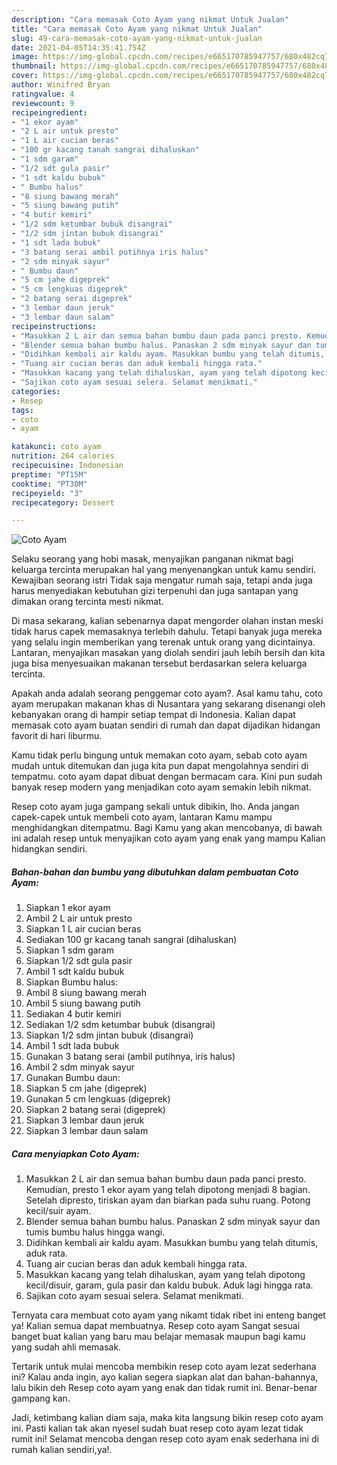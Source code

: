 ```yaml
---
description: "Cara memasak Coto Ayam yang nikmat Untuk Jualan"
title: "Cara memasak Coto Ayam yang nikmat Untuk Jualan"
slug: 49-cara-memasak-coto-ayam-yang-nikmat-untuk-jualan
date: 2021-04-05T14:35:41.754Z
image: https://img-global.cpcdn.com/recipes/e665170785947757/680x482cq70/coto-ayam-foto-resep-utama.jpg
thumbnail: https://img-global.cpcdn.com/recipes/e665170785947757/680x482cq70/coto-ayam-foto-resep-utama.jpg
cover: https://img-global.cpcdn.com/recipes/e665170785947757/680x482cq70/coto-ayam-foto-resep-utama.jpg
author: Winifred Bryan
ratingvalue: 4
reviewcount: 9
recipeingredient:
- "1 ekor ayam"
- "2 L air untuk presto"
- "1 L air cucian beras"
- "100 gr kacang tanah sangrai dihaluskan"
- "1 sdm garam"
- "1/2 sdt gula pasir"
- "1 sdt kaldu bubuk"
- " Bumbu halus"
- "8 siung bawang merah"
- "5 siung bawang putih"
- "4 butir kemiri"
- "1/2 sdm ketumbar bubuk disangrai"
- "1/2 sdm jintan bubuk disangrai"
- "1 sdt lada bubuk"
- "3 batang serai ambil putihnya iris halus"
- "2 sdm minyak sayur"
- " Bumbu daun"
- "5 cm jahe digeprek"
- "5 cm lengkuas digeprek"
- "2 batang serai digeprek"
- "3 lembar daun jeruk"
- "3 lembar daun salam"
recipeinstructions:
- "Masukkan 2 L air dan semua bahan bumbu daun pada panci presto. Kemudian, presto 1 ekor ayam yang telah dipotong menjadi 8 bagian. Setelah dipresto, tiriskan ayam dan biarkan pada suhu ruang. Potong kecil/suir ayam."
- "Blender semua bahan bumbu halus. Panaskan 2 sdm minyak sayur dan tumis bumbu halus hingga wangi."
- "Didihkan kembali air kaldu ayam. Masukkan bumbu yang telah ditumis, aduk rata."
- "Tuang air cucian beras dan aduk kembali hingga rata."
- "Masukkan kacang yang telah dihaluskan, ayam yang telah dipotong kecil/disuir, garam, gula pasir dan kaldu bubuk. Aduk lagi hingga rata."
- "Sajikan coto ayam sesuai selera. Selamat menikmati."
categories:
- Resep
tags:
- coto
- ayam

katakunci: coto ayam 
nutrition: 264 calories
recipecuisine: Indonesian
preptime: "PT15M"
cooktime: "PT30M"
recipeyield: "3"
recipecategory: Dessert

---
```



![Coto Ayam](https://img-global.cpcdn.com/recipes/e665170785947757/680x482cq70/coto-ayam-foto-resep-utama.jpg)

Selaku seorang yang hobi masak, menyajikan panganan nikmat bagi keluarga tercinta merupakan hal yang menyenangkan untuk kamu sendiri. Kewajiban seorang istri Tidak saja mengatur rumah saja, tetapi anda juga harus menyediakan kebutuhan gizi terpenuhi dan juga santapan yang dimakan orang tercinta mesti nikmat.

Di masa  sekarang, kalian sebenarnya dapat mengorder olahan instan meski tidak harus capek memasaknya terlebih dahulu. Tetapi banyak juga mereka yang selalu ingin memberikan yang terenak untuk orang yang dicintainya. Lantaran, menyajikan masakan yang diolah sendiri jauh lebih bersih dan kita juga bisa menyesuaikan makanan tersebut berdasarkan selera keluarga tercinta. 



Apakah anda adalah seorang penggemar coto ayam?. Asal kamu tahu, coto ayam merupakan makanan khas di Nusantara yang sekarang disenangi oleh kebanyakan orang di hampir setiap tempat di Indonesia. Kalian dapat memasak coto ayam buatan sendiri di rumah dan dapat dijadikan hidangan favorit di hari liburmu.

Kamu tidak perlu bingung untuk memakan coto ayam, sebab coto ayam mudah untuk ditemukan dan juga kita pun dapat mengolahnya sendiri di tempatmu. coto ayam dapat dibuat dengan bermacam cara. Kini pun sudah banyak resep modern yang menjadikan coto ayam semakin lebih nikmat.

Resep coto ayam juga gampang sekali untuk dibikin, lho. Anda jangan capek-capek untuk membeli coto ayam, lantaran Kamu mampu menghidangkan ditempatmu. Bagi Kamu yang akan mencobanya, di bawah ini adalah resep untuk menyajikan coto ayam yang enak yang mampu Kalian hidangkan sendiri.

<!--inarticleads1-->

##### Bahan-bahan dan bumbu yang dibutuhkan dalam pembuatan Coto Ayam:

1. Siapkan 1 ekor ayam
1. Ambil 2 L air untuk presto
1. Siapkan 1 L air cucian beras
1. Sediakan 100 gr kacang tanah sangrai (dihaluskan)
1. Siapkan 1 sdm garam
1. Siapkan 1/2 sdt gula pasir
1. Ambil 1 sdt kaldu bubuk
1. Siapkan  Bumbu halus:
1. Ambil 8 siung bawang merah
1. Ambil 5 siung bawang putih
1. Sediakan 4 butir kemiri
1. Sediakan 1/2 sdm ketumbar bubuk (disangrai)
1. Siapkan 1/2 sdm jintan bubuk (disangrai)
1. Ambil 1 sdt lada bubuk
1. Gunakan 3 batang serai (ambil putihnya, iris halus)
1. Ambil 2 sdm minyak sayur
1. Gunakan  Bumbu daun:
1. Siapkan 5 cm jahe (digeprek)
1. Gunakan 5 cm lengkuas (digeprek)
1. Siapkan 2 batang serai (digeprek)
1. Siapkan 3 lembar daun jeruk
1. Siapkan 3 lembar daun salam




<!--inarticleads2-->

##### Cara menyiapkan Coto Ayam:

1. Masukkan 2 L air dan semua bahan bumbu daun pada panci presto. Kemudian, presto 1 ekor ayam yang telah dipotong menjadi 8 bagian. Setelah dipresto, tiriskan ayam dan biarkan pada suhu ruang. Potong kecil/suir ayam.
1. Blender semua bahan bumbu halus. Panaskan 2 sdm minyak sayur dan tumis bumbu halus hingga wangi.
1. Didihkan kembali air kaldu ayam. Masukkan bumbu yang telah ditumis, aduk rata.
1. Tuang air cucian beras dan aduk kembali hingga rata.
1. Masukkan kacang yang telah dihaluskan, ayam yang telah dipotong kecil/disuir, garam, gula pasir dan kaldu bubuk. Aduk lagi hingga rata.
1. Sajikan coto ayam sesuai selera. Selamat menikmati.




Ternyata cara membuat coto ayam yang nikamt tidak ribet ini enteng banget ya! Kalian semua dapat membuatnya. Resep coto ayam Sangat sesuai banget buat kalian yang baru mau belajar memasak maupun bagi kamu yang sudah ahli memasak.

Tertarik untuk mulai mencoba membikin resep coto ayam lezat sederhana ini? Kalau anda ingin, ayo kalian segera siapkan alat dan bahan-bahannya, lalu bikin deh Resep coto ayam yang enak dan tidak rumit ini. Benar-benar gampang kan. 

Jadi, ketimbang kalian diam saja, maka kita langsung bikin resep coto ayam ini. Pasti kalian tak akan nyesel sudah buat resep coto ayam lezat tidak rumit ini! Selamat mencoba dengan resep coto ayam enak sederhana ini di rumah kalian sendiri,ya!.

